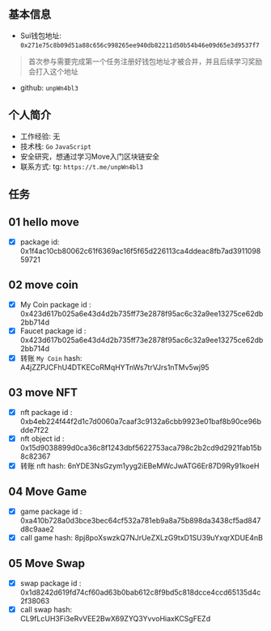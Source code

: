 ## 基本信息
- Sui钱包地址: `0x271e75c8b09d51a88c656c998265ee940db82211d50b54b46e09d65e3d9537f7`
> 首次参与需要完成第一个任务注册好钱包地址才被合并，并且后续学习奖励会打入这个地址
- github: `unpWn4bl3`

## 个人简介
- 工作经验: 无
- 技术栈: `Go` `JavaScript`
- 安全研究，想通过学习Move入门区块链安全
- 联系方式: tg: `https://t.me/unpWn4bl3` 

## 任务

##   01 hello move  
- [x] package id: 0x1f4ac10cb80062c61f6369ac16f5f65d226113ca4ddeac8fb7ad391109859721

##   02 move coin
- [x] My Coin package id : 0x423d617b025a6e43d4d2b735ff73e2878f95ac6c32a9ee13275ce62db2bb714d
- [x] Faucet package id : 0x423d617b025a6e43d4d2b735ff73e2878f95ac6c32a9ee13275ce62db2bb714d
- [x] 转账 `My Coin` hash: A4jZZPJCFhU4DTKECoRMqHYTnWs7trVJrs1nTMv5wj95

##   03 move NFT
- [x] nft package id : 0xb4eb224f44f2d1c7d0060a7caaf3c9132a6cbb9923e01baf8b90ce96bdde7f22
- [x] nft object id : 0x15d9038899d0ca36c8f1243dbf5622753aca798c2b2cd9d2921fab15b8c82367
- [x] 转账 nft  hash: 6nYDE3NsGzym1yyg2iEBeMWcJwATG6Er87D9Ry91koeH

##   04 Move Game
- [x] game package id : 0xa410b728a0d3bce3bec64cf532a781eb9a8a75b898da3438cf5ad847d8c9aae2
- [x] call game hash: 8pj8poXswzkQ7NJrUeZXLzG9txD1SU39uYxqrXDUE4nB

##   05 Move Swap
- [x] swap package id : 0x1d8242d619fd74cf60ad63b0bab612c8f9bd5c818dcce4ccd65135d4c2f38063
- [x] call swap hash: CL9fLcUH3Fi3eRvVEE2BwX69ZYQ3YvvoHiaxKCSgFEZd
